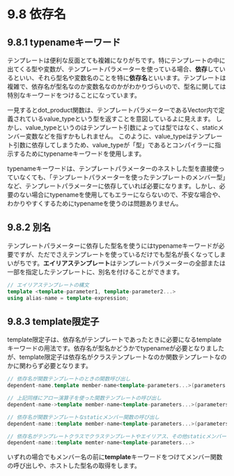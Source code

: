 # 9.8 依存名
## 9.8.1 typenameキーワード
テンプレートは便利な反面とても複雑になりがちです。特にテンプレートの中に出てくる型や変数が、テンプレートパラメーターを使っている場合、**依存**しているといい、それら型名や変数名のことを特に**依存名**といいます。テンプレートは複雑で、依存名が型名なのか変数名なのかがわかりづらいので、型名に関しては特別なキーワードをつけることになっています。

一見するとdot_product関数は、テンプレートパラメーターであるVector内で定義されているvalue_typeという型を返すことを意図しているよに見えます。
しかし、value_typeというのはテンプレート引数によっては型ではなく、staticメンバー変数などを指すかもしれません。
このように、value_typeはテンプレート引数に依存してしまうため、value_typeが「型」であるとコンパイラーに指示するためにtypenameキーワードを使用します。

typenameキーワードは、テンプレートパラメーターのネストした型を直接使っていなくても、「テンプレートパラメーターを使ったテンプレートのメンバー型」など、テンプレートパラメーターに依存していれば必要になります。しかし、必要のない場合にtypenameを使用してもエラーにならないので、不安な場合や、わかりやすくするためにtypenameを使うのは問題ありません。

## 9.8.2 別名
テンプレートパラメーターに依存した型名を使うにはtypenameキーワードが必要ですが、ただでさえテンプレートを使っているだけでも型名が長くなってしまいがちです。**エイリアステンプレート**はテンプレートパラメーターの全部または一部を指定したテンプレートに、別名を付けることができます。

```C++
// エイリアステンプレートの構文
template <template-parameter1, template-parameter2...>
using alias-name = template-expression;
```

## 9.8.3 template限定子
template限定子は、依存名がテンプレートであったときに必要になるtemplateキーワードの用法です。依存名が型名かどうかでtypenameが必要となりましたが、template限定子は依存名がクラステンプレートなのか関数テンプレートなのかに関わらず必要となります。

```C++
// 依存名が関数テンプレートのときの関数呼び出し
dependent-name.template member-name<template-parameters...>(parameters...)

// 上記同様にアロー演算子を使った関数テンプレートの呼び出し
dependent-name->template member-name<template-parameters...>(parameters...)

// 依存名が関数テンプレートなstaticメンバー関数の呼び出し
dependent-name::template member-name<template-parameters...>(parameters...)

// 依存名がテンプレートクラスでクラステンプレートやエイリアス、その他staticメンバー変数等のとき
dependent-name::template memter-name<template-parameters...>
```

いずれの場合でもメンバー名の前に**template**キーワードをつけてメンバー関数の呼び出しや、ホストした型名の取得をします。

